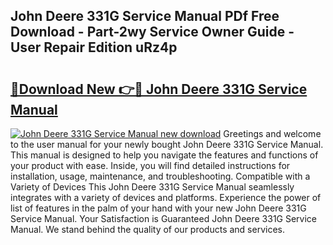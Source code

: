 ## John Deere 331G Service Manual PDf Free Download - Part-2wy Service Owner Guide - User Repair Edition uRz4p

# <h2><a href="http://bc94997.oget.top/?id=John+Deere+331G+Service+Manual">🔗Download New 👉🔴 John Deere 331G Service Manual</a></h2>

[![John Deere 331G Service Manual new download](https://i.imgur.com/5g1atiW.png)](http://bc94997.oget.top/?id=John+Deere+331G+Service+Manual)
Greetings and welcome to the user manual for your newly bought John Deere 331G Service Manual. This manual is designed to help you navigate the features and functions of your product with ease. Inside, you will find detailed instructions for installation, usage, maintenance, and troubleshooting. Compatible with a Variety of Devices This John Deere 331G Service Manual seamlessly integrates with a variety of devices and platforms. Experience the power of list of features in the palm of your hand with your new John Deere 331G Service Manual. Your Satisfaction is Guaranteed John Deere 331G Service Manual. We stand behind the quality of our products and services.
